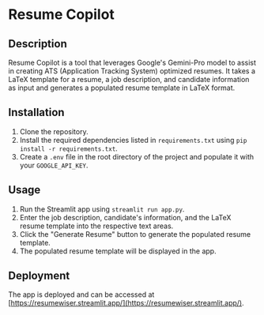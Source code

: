 
# Resume Copilot

## Description
Resume Copilot is a tool that leverages Google's Gemini-Pro model to assist in creating ATS (Application Tracking System) optimized resumes. It takes a LaTeX template for a resume, a job description, and candidate information as input and generates a populated resume template in LaTeX format.

## Installation
1. Clone the repository.
2. Install the required dependencies listed in `requirements.txt` using `pip install -r requirements.txt`.
3. Create a `.env` file in the root directory of the project and populate it with your `GOOGLE_API_KEY`.

## Usage
1. Run the Streamlit app using `streamlit run app.py`.
2. Enter the job description, candidate's information, and the LaTeX resume template into the respective text areas.
3. Click the "Generate Resume" button to generate the populated resume template.
4. The populated resume template will be displayed in the app.

## Deployment
The app is deployed and can be accessed at [https://resumewiser.streamlit.app/](https://resumewiser.streamlit.app/).

